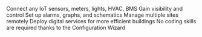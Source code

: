 Connect any IoT sensors, meters, lights, HVAC, BMS
Gain visibility and control
Set up alarms, graphs, and schematics
Manage multiple sites remotely
Deploy digital services for more efficient buildings
No coding skills are required thanks to the Configuration Wizard
